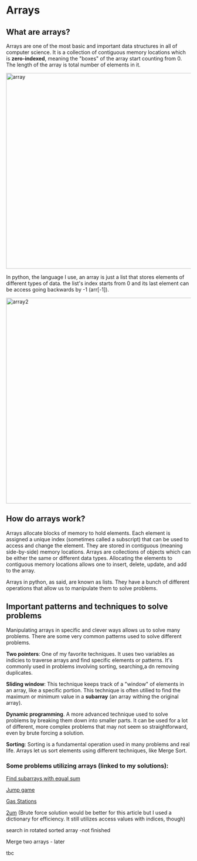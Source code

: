 # Arrays

## What are arrays?

Arrays are one of the most basic and important data structures in all of computer science. It is a collection of contiguous memory locations which is **zero-indexed**, meaning the "boxes" of the array start counting from 0. The length of the array is total number of elements in it.

<img width="533" alt="array" src="https://github.com/user-attachments/assets/02be1750-fd34-423a-85b8-4aae107e462a">

In python, the language I use, an array is just a list that stores elements of different types of data. the list's index starts from 0 and its last element can be access going backwards by -1 (arr[-1]).

<img width="560" alt="array2" src="https://github.com/user-attachments/assets/bff8da61-c9a5-48f3-a653-4a458fc2b36a">

## How do arrays work?

Arrays allocate blocks of memory to hold elements. Each element is assigned a unique index (sometimes called a subscript) that can be used to access and change the element. They are stored in contiguous (meaning side-by-side) memory locations. Arrays are collections of objects which can be either the same or different data types. Allocating the elements to contiguous memory locations allows one to insert, delete, update, and add to the array.

Arrays in python, as said, are known as lists. They have a bunch of different operations that allow us to manipulate them to solve problems.

## Important patterns and techniques to solve problems

Manipulating arrays in specific and clever ways allows us to solve many problems. There are some very common patterns used to solve different problems.

**Two pointers**: One of my favorite techniques. It uses two variables as indicies to traverse arrays and find specific elements or patterns. It's commonly used in problems involving sorting, searching,a dn removing duplicates.

**Sliding window**: This technique keeps track of a "window" of elements in an array, like a specific portion. This technique is often utilied to find the maximum or minimum value in a **subarray** (an array withing the original array).

**Dynamic programming**. A more advanced technique used to solve problems by breaking them down into smaller parts. It can be used for a lot of different, more complex problems that may not seem so straightforward, even by brute forcing a solution.

**Sorting**: Sorting is a fundamental operation used in many problems and real life. Arrays let us sort elements using different techniques, like Merge Sort.

### Some problems utilizing arrays (linked to my solutions):

[Find subarrays with equal sum](https://github.com/Barca-Koseoglu/My-Leetcode-Solutions/tree/main/2395-Find-Subarrays-With-Equal-Sum)

[Jump game](https://github.com/Barca-Koseoglu/My-Leetcode-Solutions/tree/main/55-Jump-Game)

[Gas Stations](https://github.com/Barca-Koseoglu/My-Leetcode-Solutions/tree/main/134-Gas-Station)

[2um](https://github.com/Barca-Koseoglu/My-Leetcode-Solutions/tree/main/1-Two-Sum) (Brute force solution would be better for this article but I used a dictionary for efficiency. It still utilizes access values with indices, though)

search in rotated sorted array -not finished

Merge two arrays - later

tbc
